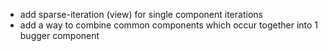 - add sparse-iteration (view) for single component iterations
- add a way to combine common components which occur together into 1 bugger component